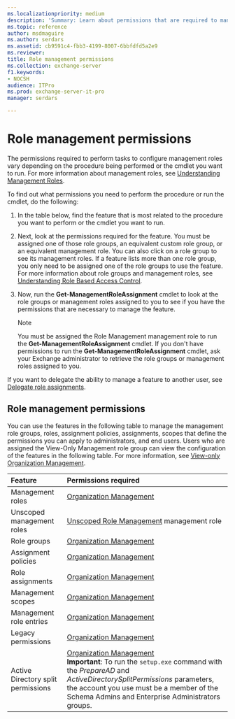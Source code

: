 ```yaml
---
ms.localizationpriority: medium
description: 'Summary: Learn about permissions that are required to manage role management in Exchange Server 2016 and Exchange Server 2019.'
ms.topic: reference
author: msdmaguire
ms.author: serdars
ms.assetid: cb9591c4-fbb3-4199-8007-6bbfdfd5a2e9
ms.reviewer:
title: Role management permissions
ms.collection: exchange-server
f1.keywords:
- NOCSH
audience: ITPro
ms.prod: exchange-server-it-pro
manager: serdars

---
```


# Role management permissions

The permissions required to perform tasks to configure management roles vary depending on the procedure being performed or the cmdlet you want to run. For more information about management roles, see [Understanding Management Roles](../../../ExchangeServer2013/understanding-management-roles-exchange-2013-help.md).

To find out what permissions you need to perform the procedure or run the cmdlet, do the following:

1. In the table below, find the feature that is most related to the procedure you want to perform or the cmdlet you want to run.

2. Next, look at the permissions required for the feature. You must be assigned one of those role groups, an equivalent custom role group, or an equivalent management role. You can also click on a role group to see its management roles. If a feature lists more than one role group, you only need to be assigned one of the role groups to use the feature. For more information about role groups and management roles, see [Understanding Role Based Access Control](../../../ExchangeServer2013/understanding-role-based-access-control-exchange-2013-help.md).

3. Now, run the **Get-ManagementRoleAssignment** cmdlet to look at the role groups or management roles assigned to you to see if you have the permissions that are necessary to manage the feature.

    > [!NOTE]
    > You must be assigned the Role Management management role to run the **Get-ManagementRoleAssignment** cmdlet. If you don't have permissions to run the **Get-ManagementRoleAssignment** cmdlet, ask your Exchange administrator to retrieve the role groups or management roles assigned to you.

If you want to delegate the ability to manage a feature to another user, see [Delegate role assignments](../../../ExchangeServer2013/delegate-role-assignments-exchange-2013-help.md).

## Role management permissions

You can use the features in the following table to manage the management role groups, roles, assignment policies, assignments, scopes that define the permissions you can apply to administrators, and end users. Users who are assigned the View-Only Management role group can view the configuration of the features in the following table. For more information, see [View-only Organization Management](../../../ExchangeServer2013/view-only-organization-management-exchange-2013-help.md).

|**Feature**|**Permissions required**|
|:-----|:-----|
|Management roles|[Organization Management](../../../ExchangeServer2013/organization-management-exchange-2013-help.md)|
|Unscoped management roles|[Unscoped Role Management](../../../ExchangeServer2013/unscoped-role-management-role-exchange-2013-help.md) management role|
|Role groups|[Organization Management](../../../ExchangeServer2013/organization-management-exchange-2013-help.md)|
|Assignment policies|[Organization Management](../../../ExchangeServer2013/organization-management-exchange-2013-help.md)|
|Role assignments|[Organization Management](../../../ExchangeServer2013/organization-management-exchange-2013-help.md)|
|Management scopes|[Organization Management](../../../ExchangeServer2013/organization-management-exchange-2013-help.md)|
|Management role entries|[Organization Management](../../../ExchangeServer2013/organization-management-exchange-2013-help.md)|
|Legacy permissions|[Organization Management](../../../ExchangeServer2013/organization-management-exchange-2013-help.md)|
|Active Directory split permissions|[Organization Management](../../../ExchangeServer2013/organization-management-exchange-2013-help.md) <br/> **Important**: To run the `setup.exe` command with the _PrepareAD_ and _ActiveDirectorySplitPermissions_ parameters, the account you use must be a member of the Schema Admins and Enterprise Administrators groups.|